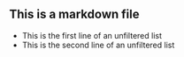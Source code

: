 ## This is a markdown file
* This is the first line of an unfiltered list
* This is the second line of an unfiltered list